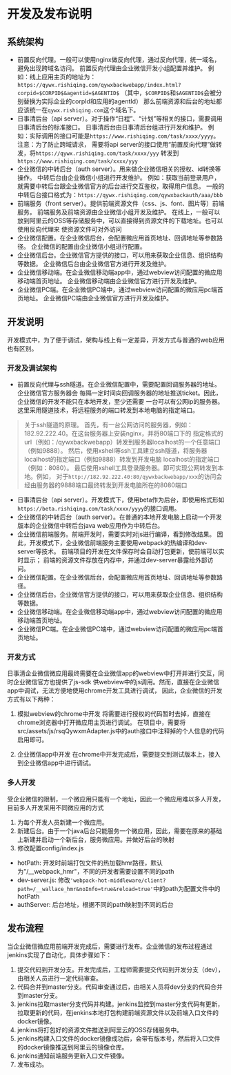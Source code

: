 # 开发及发布说明

## 系统架构
- 前置反向代理。一般可以使用nginx做反向代理，通过反向代理，统一域名，避免出现跨域名访问。
前置反向代理由企业微信开发小组配置并维护。
例如：线上应用主页的地址为：
`https://qywx.rishiqing.com/qywxbackwebapp/index.html?corpid=$CORPID$&agentid=$AGENTID$`
（其中，`$CORPID$`和`$AGENTID$`会被分别替换为实际企业的corpId和应用的agentId）
那么前端资源和后台的地址都应该统一在`qywx.rishiqing.com`这个域名下。
- 日事清后台（api server）。对于操作“日程”、“计划”等相关的接口，需要调用日事清后台的标准接口。
日事清后台由日事清后台组进行开发和维护。
例如：实际调用的接口可能是`https://www.rishiqing.com/task/xxxx/yyyy`。注意：为了防止跨域请求，
需要将api server的接口使用“前置反向代理”做转发，将`https://qywx.rishiqing.com/task/xxxx/yyy`
转发到`https://www.rishiqing.com/task/xxxx/yyy`
- 企业微信的中转后台（auth server）。用来做企业微信相关的授权、id转换等操作。
中转后台由企业微信小组进行开发维护。
例如：获取当前登录用户，就需要中转后台跟企业微信官方的后台进行交互鉴权，取得用户信息。
一般的中转后台接口格式为：`https://qywx.rishiqing.com/qywxbackauth/aaa/bbb`
- 前端服务（front server）。提供前端资源文件（css、js、font、图片等）前端服务。
前端服务及前端资源由企业微信小组开发及维护。
在线上，一般可以放到阿里云的OSS等存储服务中，可以直接得到资源文件的下载地址。也可以使用反向代理来
使资源文件可对外访问
- 企业微信配置。在企业微信后台，会配置微应用首页地址、回调地址等参数路径。
企业微信的配置由企业微信小组进行配置。
- 企业微信后台。企业微信官方提供的接口，可以用来获取企业信息、组织结构等数据。
企业微信后台由企业微信官方进行开发及维护。
- 企业微信移动端。在企业微信移动端app中，通过webview访问配置的微应用移动端首页地址。
企业微信移动端由企业微信官方进行开发及维护。
- 企业微信PC端。在企业微信PC端中，通过webview访问配置的微应用pc端首页地址。
企业微信PC端由企业微信官方进行开发及维护。

## 开发说明
开发模式中，为了便于调试，架构与线上有一定差异，开发方式与普通的web应用也有区别。

### 开发及调试架构
- 前置反向代理与ssh隧道。在企业微信配置中，需要配置回调服务器的地址。企业微信官方服务器会
每隔一定时间向回调服务器的地址推送ticket。因此，企业微信的开发不能只在本地开发，至少还需要
一台可以有公网ip的服务器。这里采用隧道技术，将远程服务的端口转发到本地电脑的指定端口。

> 关于ssh隧道的原理。
> 首先，有一台公网访问的服务器，例如：182.92.222.40。在这台服务器上安装nginx，并将80端口下的
指定格式的url（例如：/qywxbackwebapp）转发到服务器localhost的一个任意端口（例如9888）。
> 然后，使用xshell等ssh工具建立ssh隧道，将服务器localhost的指定端口（例如9888）转发到开发电脑
localhost的指定端口（例如：8080）。
> 最后使用xshell工具登录服务器。即可实现公网转发到本地。例如，
对于`http://182.92.222.40:80/qywxbackwebapp/xxx`的访问会经由服务器的9888端口最终转发到开发电脑所在的8080端口

- 日事清后台（api server）。开发模式下，使用beta作为后台，即使用格式形如
`https://beta.rishiqing.com/task/xxxx/yyyy`的接口调用。
- 企业微信的中转后台（auth server）。在普通的本地开发电脑上启动一个开发版本的企业微信中转后台java web应用作为中转后台。
- 企业微信前端服务。前端开发时，需要实时对js进行编译，看到修改结果。
因此，开发模式下，企业微信前端服务主要使用webpack的热编译和dev-server等技术。
前端项目的开发在文件保存时会自动打包更新，使前端可以实时显示；
前端的资源文件存放在内存中，并通过dev-server暴露给外部访问。
- 企业微信配置。在企业微信后台，会配置微应用首页地址、回调地址等参数路径。
- 企业微信后台。企业微信官方提供的接口，可以用来获取企业信息、组织结构等数据。
- 企业微信移动端。在企业微信移动端app中，通过webview访问配置的微应用移动端首页地址。
- 企业微信PC端。在企业微信PC端中，通过webview访问配置的微应用pc端首页地址。

### 开发方式
日事清企业微信微应用最终需要在企业微信app的webview中打开并进行交互，同时企业微信官方也提供了js-sdk
供webview中的js调用。然而，直接在企业微信app中调试，无法方便地使用chrome开发工具进行调试，
因此，企业微信的开发方式有以下两种：

1. 模拟webview的chrome中开发
将需要进行授权的代码暂时去掉，直接在chrome浏览器中打开微应用主页进行调试。
在项目中，需要将src/assets/js/rsqQywxmAdapter.js中的auth接口中注释掉的个人信息的代码启用即可。

2. 企业微信app中开发
在chrome中开发完成后，需要提交到测试版本上，接入到企业微信app中进行调试。

### 多人开发
受企业微信的限制，一个微应用只能有一个地址，因此一个微应用难以多人开发，目前多人开发采用不同微应用的方式

1. 为每个开发人员新建一个微应用。
2. 新建后台。由于一个java后台只能服务一个微应用，因此，需要在原来的基础上新建并启动一个新后台，服务微应用。并做好后台的映射
3. 修改配置config/index.js
  - hotPath: 开发时前端打包文件的热加载hmr路径，默认为"/__webpack_hmr"，不同的开发者需要设置不同的path
  - dev-server.js: 修改`'webpack-hot-middleware/client?path=/__wallace_hmr&noInfo=true&reload=true'`中的path为配置文件中的hotPath
  - authServer: 后台地址，根据不同的path映射到不同的后台


## 发布流程
当企业微信微应用前端开发完成后，需要进行发布。企业微信的发布过程通过jenkins实现了自动化，具体步骤如下：

1. 提交代码到开发分支。开发完成后，工程师需要提交代码到开发分支（dev），由相关人员进行一定代码审查。
2. 代码合并到master分支。代码审查通过后，由相关人员将dev分支的代码合并到master分支。
3. jenkins拉取master分支代码并构建。jenkins监控到master分支代码有更新，拉取更新的代码，在jenkins本地打包构建前端资源文件以及前端入口文件的docker镜像。
4. jenkins将打包好的资源文件推送到阿里云的OSS存储服务中。
4. jenkins构建入口文件的docker镜像成功后，会带有版本号，然后将入口文件的docker镜像推送到阿里云的镜像仓库。
5. jenkins通知前端服务更新入口文件镜像。
6. 发布成功。
